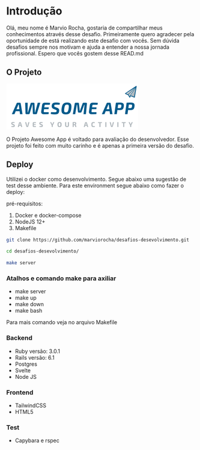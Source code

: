 # Introdução

Olá, meu nome é Marvio Rocha, gostaria de compartilhar meus conhecimentos através desse desafio. Primeiramente quero agradecer pela oportunidade de está realizando este desafio com vocês. Sem dúvida desafios sempre nos motivam e ajuda a entender a nossa jornada profissional. Espero que vocês gostem desse  READ.md 

## O Projeto

!['Logo AwesomeApp'](./awesomeapp/app/assets/images/logo.png)

O Projeto Awesome App é voltado para avaliação do desenvolvedor. Esse projeto foi feito com muito carinho e é apenas a primeira versão do desafio.

## Deploy

Utilizei o docker como desenvolvimento. Segue abaixo uma sugestão de test desse ambiente. Para este environment segue abaixo como fazer o deploy:

pré-requisitos:


1. Docker e docker-compose
2. NodeJS 12+
3. Makefile

```sh
git clone https://github.com/marviorocha/desafios-desevolvimento.git
```
```sh
cd desafios-desevolvimento/
```
```sh
make server
```

### Atalhos e comando make para axiliar

- make server 
- make up
- make down
- make bash

Para mais comando veja no arquivo Makefile


### Backend
- Ruby versão: 3.0.1
- Rails versão: 6.1
- Postgres
- Svelte
- Node JS
### Frontend
- TailwindCSS
- HTML5
### Test
- Capybara e rspec
